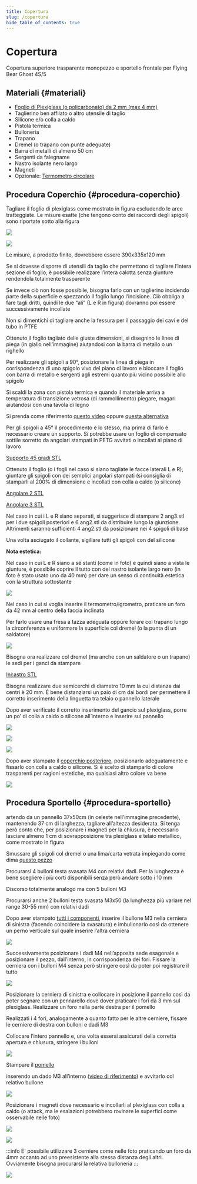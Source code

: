```yaml
---
title: Copertura
slug: /copertura
hide_table_of_contents: true
---
```

# Copertura
Copertura superiore trasparente monopezzo e sportello frontale per Flying Bear Ghost 4S/5

## Materiali {#materiali}

* [Foglio di Plexiglass (o policarbonato) da 2 mm (max 4 mm)](https://www.amazon.it/gp/product/B00HWRE5O6/ref=ppx_yo_dt_b_asin_title_o08_s00?ie=UTF8&psc=1)
* Taglierino ben affilato o altro utensile di taglio
* Silicone e/o colla a caldo
* Pistola termica
* Bulloneria
* Trapano
* Dremel (o trapano con punte adeguate)
* Barra di metalli di almeno 50 cm
* Sergenti da falegname
* Nastro isolante nero largo
* Magneti
* Opzionale: [Termometro circolare](https://www.amazon.it/Termometro-igrometro-misuratore-temperatura-incorporato/dp/B083BW81SZ/ref=sr_1_11?__mk_it_IT=%C3%85M%C3%85%C5%BD%C3%95%C3%91&crid=6TV0Z9SG89YV&dchild=1&keywords=termometro+circolare&qid=1605974380&sprefix=termometro+circ%2Caps%2C201&sr=8-11)


## Procedura Coperchio {#procedura-coperchio}
Tagliare il foglio di plexiglass come mostrato in figura escludendo le aree tratteggiate. Le misure esatte (che tengono conto dei raccordi degli spigoli) sono riportate sotto alla figura

[![](/img/foglio.png)](/img/foglio.png)


[![](/img/Coperchio_superiore_FB_Ghost.jpg)](/img/Coperchio_superiore_FB_Ghost.jpg)

Le misure, a prodotto finito, dovrebbero essere 390x335x120 mm

Se si dovesse disporre di utensili da taglio che permettono di tagliare l’intera sezione di foglio, è possibile realizzare l’intera calotta senza giunture rendendola totalmente trasparente

Se invece ciò non fosse possibile, bisogna farlo con un taglierino incidendo parte della superficie e spezzando il foglio lungo l’incisione. Ciò obbliga a fare tagli dritti, quindi le due “ali” (L e R in figura) dovranno poi essere successivamente incollate

Non si dimentichi di tagliare anche la fessura per il passaggio dei cavi e del tubo in PTFE

Ottenuto il foglio tagliato delle giuste dimensioni, si disegnino le linee di piega (in giallo nell’immagine) aiutandosi con la barra di metallo o un righello

Per realizzare gli spigoli a 90°, posizionare la linea di piega in corrispondenza di uno spigolo vivo del piano di lavoro e bloccare il foglio con barra di metallo e sergenti agli estremi quanto più vicino possibile allo spigolo

Si scaldi la zona con pistola termica e quando il materiale arriva a temperatura di transizione vetrosa (di rammollimento) piegare, magari aiutandosi con una tavola di legno

Si prenda come riferimento [questo video](https://www.youtube.com/watch?v=78RNAA8-Dx8) oppure [questa alternativa](https://www.youtube.com/watch?v=r3L2Lz9K9rQ)

Per gli spigoli a 45° il procedimento è lo stesso, ma prima di farlo è necessario creare un supporto. Si potrebbe usare un foglio di compensato sottile sorretto da angolari stampati in PETG avvitati o incollati al piano di lavoro

[Supporto 45 gradi STL](https://cdn.discordapp.com/attachments/748683783053508608/782748854171861013/45.STL)

Ottenuto il foglio (o i fogli nel caso si siano tagliate le facce laterali L e R), giuntare gli spigoli con dei semplici angolari stampati (si consiglia di stamparli al 200% di dimensione e incollati con colla a caldo (o silicone)

[Angolare 2 STL](https://cdn.discordapp.com/attachments/748683783053508608/782748864020086844/ang2.STL)

[Angolare 3 STL](https://cdn.discordapp.com/attachments/748683783053508608/782748867144712192/ang3.STL)

Nel caso in cui i L e R siano separati, si suggerisce di stampare 2 ang3.stl per i due spigoli posteriori e 6 ang2.stl da distribuire lungo la giunzione. Altrimenti saranno sufficienti 4 ang2.stl da posizionare nei 4 spigoli di base

Una volta asciugato il collante, sigillare tutti gli spigoli con del silicone

**Nota estetica:**

Nel caso in cui L e R siano a sé stanti (come in foto) e quindi siano a vista le giunture, è possibile coprire il tutto con del nastro isolante largo nero (in foto è stato usato uno da 40 mm) per dare un senso di continuità estetica con la struttura sottostante

[![](/img/detail.jpg)](/img/detail.jpg)

Nel caso in cui si voglia inserire il termometro/igrometro, praticare un foro da 42 mm al centro della faccia inclinata

Per farlo usare una fresa a tazza adeguata oppure forare col trapano lungo la circonferenza e uniformare la superficie col dremel (o la punta di un saldatore)

[![](/img/detailFront.jpg)](/img/detailFront.jpg)

Bisogna ora realizzare col dremel (ma anche con un saldatore o un trapano) le sedi per i ganci da stampare

[Incastro STL](https://cdn.discordapp.com/attachments/748683783053508608/782748872438054952/incastro.STL)

Bisogna realizzare due semicerchi di diametro 10 mm la cui distanza dai centri è 20 mm. È bene distanziarsi un paio di cm dai bordi per permettere il corretto inserimento della linguetta tra telaio o pannello laterale

Dopo aver verificato il corretto inserimento del gancio sul plexiglass, porre un po’ di colla a caldo o silicone all’interno e inserire sul pannello

[![](/img/incastro.png)](/img/incastro.png)

[![](/img/incastrosotto.jpg)](/img/incastrosotto.jpg)

[![](/img/incastroirl.jpg)](/img/incastroirl.jpg)

Dopo aver stampato il [coperchio posteriore](https://cdn.discordapp.com/attachments/748683783053508608/782748869069897778/Cornice.STL), posizionarlo adeguatamente e fissarlo con colla a caldo o silicone. Si è scelto di stamparlo di colore trasparenti per ragioni estetiche, ma qualsiasi altro colore va bene

[![](/img/back.jpg)](/img/back.jpg)
 

## Procedura Sportello {#procedura-sportello}

artendo da un pannello 37x50cm (in celeste nell’immagine precedente), mantenendo 37 cm di larghezza, tagliare all’altezza desiderata. Si tenga però conto che, per posizionare i magneti per la chiusura, è necessario lasciare almeno 1 cm di sovrapposizione tra plexiglass e telaio metallico, come mostrato in figura

Smussare gli spigoli col dremel o una lima/carta vetrata impiegando come dima [questo pezzo](https://cdn.discordapp.com/attachments/748683783053508608/782748869997625344/dima_raccordo.STL)

Procurarsi 4 bulloni testa svasata M4 con relativi dadi. Per la lunghezza è bene scegliere i più corti disponibili senza però andare sotto i 10 mm

Discorso totalmente analogo ma con 5 bulloni M3

Procurarsi anche 2 bulloni testa svasata M3x50 (la lunghezza più variare nel range 30-55 mm) con relativi dadi

Dopo aver stampato [tutti i componenti](https://cdn.discordapp.com/attachments/748683783053508608/782750197213560862/Cerniere.zip), inserire il bullone M3 nella cerniera di sinistra (facendo coincidere la svasatura) e imbullonarlo così da ottenere un perno verticale sul quale inserire l’altra cerniera

[![](/img/cerniera.jpg)](/img/cerniera.jpg)

Successivamente posizionare i dadi M4 nell’apposita sede esagonale e posizionare il pezzo, dall’interno, in corrispondenza dei fori. Fissare la cerniera con i bulloni M4 senza però stringere così da poter poi registrare il tutto

[![](/img/inside.jpg)](/img/inside.jpg)

Posizionare la cerniera di sinistra e collocare in posizione il pannello così da poter segnare con un pennarello dove dover praticare i fori da 3 mm sul plexiglass. Realizzare un foro nella parte destra per il pomello

Realizzati i 4 fori, analogamente a quanto fatto per le altre cerniere, fissare le cerniere di destra con bulloni e dadi M3

Collocare l’intero pannello e, una volta essersi assicurati della corretta apertura e chiusura, stringere i bulloni

[![](/img/cerniera2.jpg)](/img/cerniera2.jpg)

Stampare il [pomello](https://cdn.discordapp.com/attachments/748683783053508608/782748875571331092/pomello.STL)

inserendo un dado M3 all’interno ([video di riferimento](https://www.youtube.com/watch?v=LwLt3kRHhX0)) e avvitarlo col relativo bullone

[![](/img/handle.jpg)](/img/handle.jpg)

Posizionare i magneti dove necessario e incollarli al plexiglass con colla a caldo (o attack, ma le esalazioni potrebbero rovinare le superfici come osservabile nelle foto)

[![](/img/magTop.jpg)](/img/magTop.jpg)

[![](/img/magBottom.jpg)](/img/magBottom.jpg)

:::info
E' possibile utilizzare 3 cerniere come nelle foto praticando un foro da 4mm accanto ad uno preesistente alla stessa distanza degli altri. Ovviamente bisogna procurarsi la relativa bulloneria
:::

[![](/img/sideCopertura.jpg)](/img/sideCopertura.jpg)

